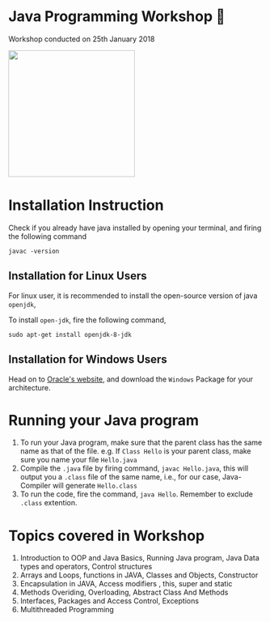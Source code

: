# Java Programming Workshop  :blue_book:

Workshop conducted on 25th January 2018

<img src="https://images.sftcdn.net/images/t_optimized,f_auto/p/2f4c04f4-96d0-11e6-9830-00163ed833e7/3163796423/java-runtime-environment-logo.png" width="250" height="250" align="center" />

# Installation Instruction

Check if you already have java installed by opening your terminal, and firing the following command

`javac -version`

## Installation for Linux Users

For linux user, it is recommended to install the open-source version of java `openjdk`, 

To install `open-jdk`, fire the following command,

`sudo apt-get install openjdk-8-jdk`

## Installation for Windows Users

Head on to [Oracle's website](http://www.oracle.com/technetwork/java/javase/downloads/jdk9-downloads-3848520.html), and download the `Windows` Package for your architecture.

# Running your Java program

1. To run your Java program, make sure that the parent class has the same name as that of the file. e.g. If `Class Hello` is your parent class, make sure you name your file `Hello.java`
2. Compile the `.java` file by firing command, `javac Hello.java`, this will output you a   `.class` file of the same name, i.e., for our case, Java-Compiler will generate `Hello.class`
3. To run the code, fire the command, `java Hello`. Remember to exclude `.class` extention.


# Topics covered in Workshop

1. Introduction to OOP and Java Basics, Running Java program, Java Data types and operators, Control structures
2. Arrays and Loops, functions in JAVA, Classes and Objects, Constructor
3. Encapsulation in JAVA, Access modifiers , this, super and static 
4. Methods Overiding, Overloading, Abstract Class And Methods
5. Interfaces, Packages and Access Control, Exceptions
6. Multithreaded Programming


